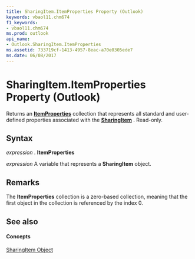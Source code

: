 ```yaml
---
title: SharingItem.ItemProperties Property (Outlook)
keywords: vbaol11.chm674
f1_keywords:
- vbaol11.chm674
ms.prod: outlook
api_name:
- Outlook.SharingItem.ItemProperties
ms.assetid: 733719cf-1413-4957-8eac-a70e0305ede7
ms.date: 06/08/2017
---
```



# SharingItem.ItemProperties Property (Outlook)

Returns an  **[ItemProperties](itemproperties-object-outlook.md)** collection that represents all standard and user-defined properties associated with the **[SharingItem](sharingitem-object-outlook.md)** . Read-only.


## Syntax

 _expression_ . **ItemProperties**

 _expression_ A variable that represents a **SharingItem** object.


## Remarks

The  **ItemProperties** collection is a zero-based collection, meaning that the first object in the collection is referenced by the index 0.


## See also


#### Concepts


[SharingItem Object](sharingitem-object-outlook.md)

